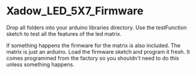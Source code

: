 Xadow_LED_5X7_Firmware
======================

Drop all folders into your arduino libraries directory. Use the testFunction sketch to test all the features of the led matrix.

If something happens the firmware for the matrix is also included. The matrix is just an arduino. Load the firmware sketch and program it fresh. It comes programmed from the factory so you shouldn't need to do this unless something happens.
